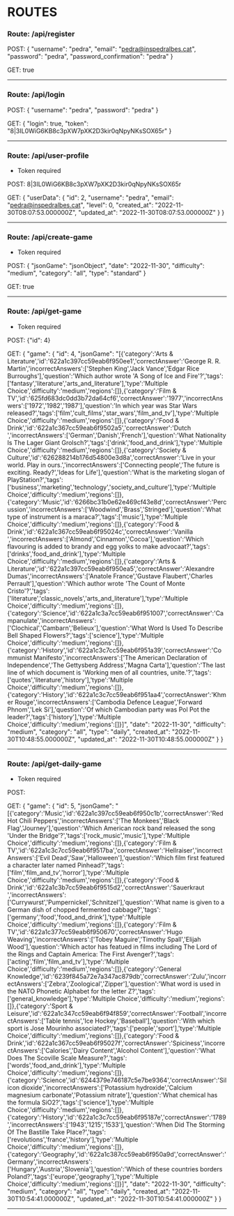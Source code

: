# ROUTES

### Route: /api/register

POST: {
"username": "pedra",
"email": "pedra@inspedralbes.cat",
"password": "pedra",
"password_confirmation": "pedra"
}

GET: true

---

### Route: /api/login

POST: {
"username": "pedra",
"password": "pedra"
}

GET: {
"login": true,
"token": "8|3IL0WiG6KB8c3pXW7pXK2D3kir0qNpyNKsSOX65r"
}

---

### Route: /api/user-profile

- Token required

POST: 8|3IL0WiG6KB8c3pXW7pXK2D3kir0qNpyNKsSOX65r

GET: {
"userData": {
"id": 2,
"username": "pedra",
"email": "pedra@inspedralbes.cat",
"level": 0,
"created_at": "2022-11-30T08:07:53.000000Z",
"updated_at": "2022-11-30T08:07:53.000000Z"
}
}

---

### Route: /api/create-game

- Token required

POST: {
"jsonGame": "jsonObject",
"date": "2022-11-30",
"difficulty": "medium",
"category": "all",
"type": "standard"
}

GET: true

---

### Route: /api/get-game

- Token required

POST: {"id": 4}

GET: {
"game": {
"id": 4,
"jsonGame": "[{'category':'Arts & Literature','id':'622a1c397cc59eab6f950ee1','correctAnswer':'George R. R. Martin','incorrectAnswers':['Stephen King','Jack Vance','Edgar Rice Burroughs'],'question':'Which author wrote 'A Song of Ice and Fire'?','tags':['fantasy','literature','arts_and_literature'],'type':'Multiple Choice','difficulty':'medium','regions':[]},{'category':'Film & TV','id':'625fd683dc0dd3b72da64cf6','correctAnswer':'1977','incorrectAnswers':['1972','1982','1987'],'question':'In which year was Star Wars released?','tags':['film','cult_films','star_wars','film_and_tv'],'type':'Multiple Choice','difficulty':'medium','regions':[]},{'category':'Food & Drink','id':'622a1c367cc59eab6f9502a5','correctAnswer':'Dutch ','incorrectAnswers':['German','Danish','French'],'question':'What Nationality Is The Lager Giant Grolsch?','tags':['drink','food_and_drink'],'type':'Multiple Choice','difficulty':'medium','regions':[]},{'category':'Society & Culture','id':'626288214b176d54800e3d8a','correctAnswer':'Live in your world. Play in ours.','incorrectAnswers':['Connecting people','The future is exciting. Ready?','Ideas for Life'],'question':'What is the marketing slogan of PlayStation?','tags':['business','marketing','technology','society_and_culture'],'type':'Multiple Choice','difficulty':'medium','regions':[]},{'category':'Music','id':'6266bc31b0e62e469cf43e8d','correctAnswer':'Percussion','incorrectAnswers':['Woodwind','Brass','Stringed'],'question':'What type of instrument is a maraca?','tags':['music'],'type':'Multiple Choice','difficulty':'medium','regions':[]},{'category':'Food & Drink','id':'622a1c367cc59eab6f95024c','correctAnswer':'Vanilla ','incorrectAnswers':['Almond','Cinnamon','Cocoa'],'question':'Which flavouring is added to brandy and egg yolks to make advocaat?','tags':['drinks','food_and_drink'],'type':'Multiple Choice','difficulty':'medium','regions':[]},{'category':'Arts & Literature','id':'622a1c397cc59eab6f950ea5','correctAnswer':'Alexandre Dumas','incorrectAnswers':['Anatole France','Gustave Flaubert','Charles Perrault'],'question':'Which author wrote 'The Count of Monte Cristo'?','tags':['literature','classic_novels','arts_and_literature'],'type':'Multiple Choice','difficulty':'medium','regions':[]},{'category':'Science','id':'622a1c3a7cc59eab6f951007','correctAnswer':'Campanulate','incorrectAnswers':['Clochical','Cambarn','Belieux'],'question':'What Word Is Used To Describe Bell Shaped Flowers?','tags':['science'],'type':'Multiple Choice','difficulty':'medium','regions':[]},{'category':'History','id':'622a1c3c7cc59eab6f951a39','correctAnswer':'Communist Manifesto','incorrectAnswers':['The American Declaration of Independence','The Gettysberg Address','Magna Carta'],'question':'The last line of which document is 'Working men of all countries, unite.'?','tags':['quotes','literature','history'],'type':'Multiple Choice','difficulty':'medium','regions':[]},{'category':'History','id':'622a1c3c7cc59eab6f951aa4','correctAnswer':'Khmer Rouge','incorrectAnswers':['Cambodia Defence League','Forward Phnom','Lek Si'],'question':'Of which Cambodian party was Pol Pot the leader?','tags':['history'],'type':'Multiple Choice','difficulty':'medium','regions':[]}]",
"date": "2022-11-30",
"difficulty": "medium",
"category": "all",
"type": "daily",
"created_at": "2022-11-30T10:48:55.000000Z",
"updated_at": "2022-11-30T10:48:55.000000Z"
}
}

---

### Route: /api/get-daily-game

- Token required

POST:

GET: {
"game": {
"id": 5,
"jsonGame": "[{'category':'Music','id':'622a1c397cc59eab6f950c1b','correctAnswer':'Red Hot Chili Peppers','incorrectAnswers':['The Monkees','Black Flag','Journey'],'question':'Which American rock band released the song 'Under the Bridge'?','tags':['rock_music','music'],'type':'Multiple Choice','difficulty':'medium','regions':[]},{'category':'Film & TV','id':'622a1c3c7cc59eab6f9517ba','correctAnswer':'Hellraiser','incorrectAnswers':['Evil Dead','Saw','Halloween'],'question':'Which film first featured a character later named Pinhead?','tags':['film','film_and_tv','horror'],'type':'Multiple Choice','difficulty':'medium','regions':[]},{'category':'Food & Drink','id':'622a1c3b7cc59eab6f9515d2','correctAnswer':'Sauerkraut ','incorrectAnswers':['Currywurst','Pumpernickel','Schnitzel'],'question':'What name is given to a German dish of chopped fermented cabbage?','tags':['germany','food','food_and_drink'],'type':'Multiple Choice','difficulty':'medium','regions':[]},{'category':'Film & TV','id':'622a1c377cc59eab6f950670','correctAnswer':'Hugo Weaving','incorrectAnswers':['Tobey Maguire','Timothy Spall','Elijah Wood'],'question':'Which actor has featued in films including The Lord of the Rings and Captain America: The First Avenger?','tags':['acting','film','film_and_tv'],'type':'Multiple Choice','difficulty':'medium','regions':[]},{'category':'General Knowledge','id':'6239f845a72e7a347ac879db','correctAnswer':'Zulu','incorrectAnswers':['Zebra','Zoological','Zipper'],'question':'What word is used in the NATO Phonetic Alphabet for the letter Z?','tags':['general_knowledge'],'type':'Multiple Choice','difficulty':'medium','regions':[]},{'category':'Sport & Leisure','id':'622a1c347cc59eab6f94f859','correctAnswer':'Football','incorrectAnswers':['Table tennis','Ice Hockey','Baseball'],'question':'With which sport is Jose Mourinho associated?','tags':['people','sport'],'type':'Multiple Choice','difficulty':'medium','regions':[]},{'category':'Food & Drink','id':'622a1c367cc59eab6f95027f','correctAnswer':'Spiciness','incorrectAnswers':['Calories','Dairy Content','Alcohol Content'],'question':'What Does The Scoville Scale Measure?','tags':['words','food_and_drink'],'type':'Multiple Choice','difficulty':'medium','regions':[]},{'category':'Science','id':'6244379e746187c5e7be9364','correctAnswer':'Silicon dioxide','incorrectAnswers':['Potassium hydroxide','Calcium magnesium carbonate','Potassium nitrate'],'question':'What chemical has the formula SiO2?','tags':['science'],'type':'Multiple Choice','difficulty':'medium','regions':[]},{'category':'History','id':'622a1c3c7cc59eab6f95187e','correctAnswer':'1789','incorrectAnswers':['1943','1215','1533'],'question':'When Did The Storming Of The Bastille Take Place?','tags':['revolutions','france','history'],'type':'Multiple Choice','difficulty':'medium','regions':[]},{'category':'Geography','id':'622a1c387cc59eab6f950a9d','correctAnswer':'Germany','incorrectAnswers':['Hungary','Austria','Slovenia'],'question':'Which of these countries borders Poland?','tags':['europe','geography'],'type':'Multiple Choice','difficulty':'medium','regions':[]}]",
"date": "2022-11-30",
"difficulty": "medium",
"category": "all",
"type": "daily",
"created_at": "2022-11-30T10:54:41.000000Z",
"updated_at": "2022-11-30T10:54:41.000000Z"
}
}

---
